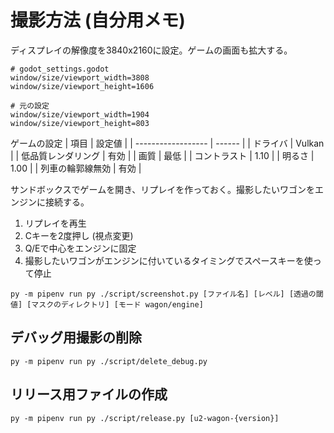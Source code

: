 # 撮影方法 (自分用メモ)
ディスプレイの解像度を3840x2160に設定。ゲームの画面も拡大する。

```
# godot_settings.godot
window/size/viewport_width=3808
window/size/viewport_height=1606
```

```
# 元の設定
window/size/viewport_width=1904
window/size/viewport_height=803
```

ゲームの設定
| 項目               | 設定値 |
| ------------------ | ------ |
| ドライバ           | Vulkan |
| 低品質レンダリング | 有効   |
| 画質               | 最低   |
| コントラスト       | 1.10   |
| 明るさ             | 1.00   |
| 列車の輪郭線無効   | 有効   |

サンドボックスでゲームを開き、リプレイを作っておく。撮影したいワゴンをエンジンに接続する。

1. リプレイを再生
2. Cキーを2度押し (視点変更)
3. Q/Eで中心をエンジンに固定
4. 撮影したいワゴンがエンジンに付いているタイミングでスペースキーを使って停止

```
py -m pipenv run py ./script/screenshot.py [ファイル名] [レベル] [透過の閾値] [マスクのディレクトリ] [モード wagon/engine]
```

## デバッグ用撮影の削除
```
py -m pipenv run py ./script/delete_debug.py
```

## リリース用ファイルの作成
```
py -m pipenv run py ./script/release.py [u2-wagon-{version}]
```